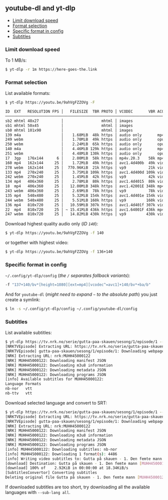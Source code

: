 ## youtube-dl and yt-dlp

<!-- MarkdownTOC -->

- [Limit download speed](#limit-download-speed)
- [Format selection](#format-selection)
- [Specific format in config](#specific-format-in-config)
- [Subtitles](#subtitles)

<!-- /MarkdownTOC -->

### Limit download speed

To 1 MB/s:

``` sh
$ yt-dlp -r 1m https://here-goes-the.link
```

### Format selection

List available formats:

``` sh
$ yt-dlp https://youtu.be/9ahVgFZZOVg -F

ID  EXT   RESOLUTION FPS │   FILESIZE  TBR PROTO │ VCODEC       VBR ACODEC      ABR     ASR MORE INFO
──────────────────────────────────────────────────────────────────────────────────────────────────────────────
sb2 mhtml 48x27          │                 mhtml │ images                                   storyboard
sb1 mhtml 50x45          │                 mhtml │ images                                   storyboard
sb0 mhtml 101x90         │                 mhtml │ images                                   storyboard
139 m4a                  │    1.68MiB  48k https │ audio only       mp4a.40.5   48k 22050Hz low, m4a_dash
249 webm                 │    1.70MiB  49k https │ audio only       opus        49k 48000Hz low, webm_dash
250 webm                 │    2.24MiB  65k https │ audio only       opus        65k 48000Hz low, webm_dash
140 m4a                  │    4.46MiB 129k https │ audio only       mp4a.40.2  129k 44100Hz medium, m4a_dash
251 webm                 │    4.48MiB 130k https │ audio only       opus       130k 48000Hz medium, webm_dash
17  3gp   176x144      6 │    2.00MiB  58k https │ mp4v.20.3    58k mp4a.40.2    0k 22050Hz 144p
160 mp4   162x144     25 │    1.72MiB  49k https │ avc1.4d400b  49k video only              144p, mp4_dash
278 webm  162x144     25 │  770.96KiB  21k https │ vp9          21k video only              144p, webm_dash
133 mp4   270x240     25 │    3.75MiB 109k https │ avc1.4d400d 109k video only              240p, mp4_dash
242 webm  270x240     25 │    1.45MiB  42k https │ vp9          42k video only              240p, webm_dash
134 mp4   406x360     25 │    2.78MiB  80k https │ avc1.4d4015  80k video only              360p, mp4_dash
18  mp4   406x360     25 │   12.00MiB 348k https │ avc1.42001E 348k mp4a.40.2    0k 44100Hz 360p
243 webm  406x360     25 │    2.69MiB  78k https │ vp9          78k video only              360p, webm_dash
135 mp4   540x480     25 │    5.32MiB 154k https │ avc1.4d401e 154k video only              480p, mp4_dash
244 webm  540x480     25 │    5.51MiB 160k https │ vp9         160k video only              480p, webm_dash
136 mp4   810x720     25 │   10.59MiB 307k https │ avc1.4d401f 307k video only              720p, mp4_dash
22  mp4   810x720     25 │ ~ 15.41MiB 436k https │ avc1.64001F 436k mp4a.40.2    0k 44100Hz 720p
247 webm  810x720     25 │   14.82MiB 430k https │ vp9         430k video only              720p, webm_dash
```

Download highest quality audio only (*ID `140`*):

``` sh
$ yt-dlp https://youtu.be/9ahVgFZZOVg -f 140
```

or together with highest video:

``` sh
$ yt-dlp https://youtu.be/9ahVgFZZOVg -f 136+140
```

### Specific format in config

`~/.config/yt-dlp/config` (*the `/` separates fallback variants*):

``` sh
-f "137+140/bv*[height=1080][ext=mp4][vcodec^=avc1]+140/bv*+ba/b"
```

And for `youtube-dl` (*might need to expand `~` to the absolute path*) you just create a symlink:

``` sh
$ ln -s ~/.config/yt-dlp/config ~/.config/youtube-dl/config
```

### Subtitles

List available subtitles:

``` sh
$ yt-dlp https://tv.nrk.no/serie/gutta-paa-skauen/sesong/1/episode/1 --list-subs
[NRKTVEpisode] Extracting URL: https://tv.nrk.no/serie/gutta-paa-skauen/sesong/1/episode/1
[NRKTVEpisode] gutta-paa-skauen/sesong/1/episode/1: Downloading webpage
[NRK] Extracting URL: nrk:MUHH45000122
[NRK] MUHH45000122: Downloading manifest JSON
[NRK] MUHH45000122: Downloading m3u8 information
[NRK] MUHH45000122: Downloading metadata JSON
[NRK] MUHH45000122: Downloading programs JSON
[info] Available subtitles for MUHH45000122:
Language Formats
nb-nor   vtt
nb-ttv   vtt
```

Download selected language and convert to SRT:

``` sh
$ yt-dlp https://tv.nrk.no/serie/gutta-paa-skauen/sesong/1/episode/1 --skip-download --write-sub --sub-lang nb-nor --convert-subs=srt
[NRKTVEpisode] Extracting URL: https://tv.nrk.no/serie/gutta-paa-skauen/sesong/1/episode/1
[NRKTVEpisode] gutta-paa-skauen/sesong/1/episode/1: Downloading webpage
[NRK] Extracting URL: nrk:MUHH45000122
[NRK] MUHH45000122: Downloading manifest JSON
[NRK] MUHH45000122: Downloading m3u8 information
[NRK] MUHH45000122: Downloading metadata JSON
[NRK] MUHH45000122: Downloading programs JSON
[info] MUHH45000122: Downloading subtitles: nb-nor
[info] MUHH45000122: Downloading 1 format(s): 4486
[info] Writing video subtitles to: Gutta på skauen - 1. Den femte mann [MUHH45000122].nb-nor.vtt
[download] Destination: Gutta på skauen - 1. Den femte mann [MUHH45000122].nb-nor.vtt
[download] 100% of    2.92KiB in 00:00:00 at 18.34KiB/s
[SubtitlesConvertor] Converting subtitles
Deleting original file Gutta på skauen - 1. Den femte mann [MUHH45000122].nb-nor.vtt (pass -k to keep)
```

If downloaded subtitles are too short, try downloading all the available languages with `--sub-lang all`.
